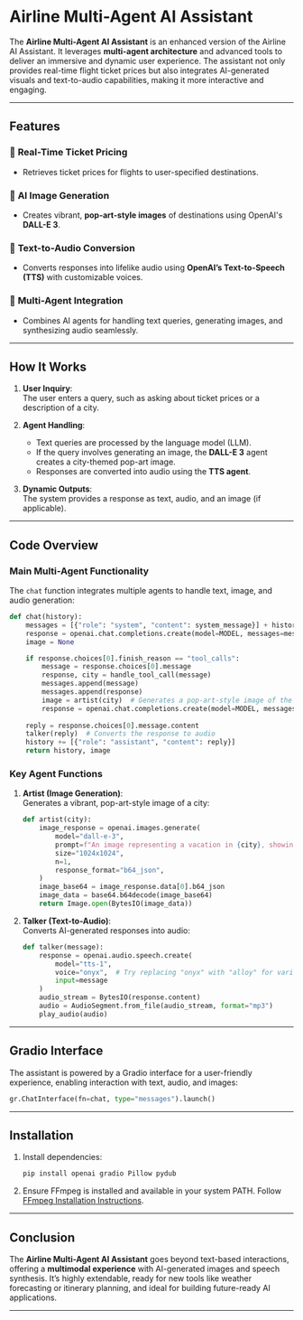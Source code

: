 # Airline Multi-Agent AI Assistant

The **Airline Multi-Agent AI Assistant** is an enhanced version of the Airline AI Assistant. It leverages **multi-agent architecture** and advanced tools to deliver an immersive and dynamic user experience. The assistant not only provides real-time flight ticket prices but also integrates AI-generated visuals and text-to-audio capabilities, making it more interactive and engaging.

---

## Features

### 🛫 **Real-Time Ticket Pricing**
- Retrieves ticket prices for flights to user-specified destinations.

### 🎨 **AI Image Generation**
- Creates vibrant, **pop-art-style images** of destinations using OpenAI's **DALL-E 3**.

### 🎤 **Text-to-Audio Conversion**
- Converts responses into lifelike audio using **OpenAI’s Text-to-Speech (TTS)** with customizable voices.

### 🧠 **Multi-Agent Integration**
- Combines AI agents for handling text queries, generating images, and synthesizing audio seamlessly.

---

## How It Works

1. **User Inquiry**:  
   The user enters a query, such as asking about ticket prices or a description of a city.

2. **Agent Handling**:  
   - Text queries are processed by the language model (LLM).  
   - If the query involves generating an image, the **DALL-E 3** agent creates a city-themed pop-art image.  
   - Responses are converted into audio using the **TTS agent**.

3. **Dynamic Outputs**:  
   The system provides a response as text, audio, and an image (if applicable).

---

## Code Overview

### **Main Multi-Agent Functionality**
The `chat` function integrates multiple agents to handle text, image, and audio generation:

```python
def chat(history):
    messages = [{"role": "system", "content": system_message}] + history
    response = openai.chat.completions.create(model=MODEL, messages=messages, tools=tools)
    image = None

    if response.choices[0].finish_reason == "tool_calls":
        message = response.choices[0].message
        response, city = handle_tool_call(message)
        messages.append(message)
        messages.append(response)
        image = artist(city)  # Generates a pop-art-style image of the destination
        response = openai.chat.completions.create(model=MODEL, messages=messages)
    
    reply = response.choices[0].message.content
    talker(reply)  # Converts the response to audio
    history += [{"role": "assistant", "content": reply}]    
    return history, image
```

### **Key Agent Functions**

1. **Artist (Image Generation)**:  
   Generates a vibrant, pop-art-style image of a city:
   ```python
   def artist(city):
       image_response = openai.images.generate(
           model="dall-e-3",
           prompt=f"An image representing a vacation in {city}, showing tourist spots and everything unique about {city}, in a vibrant pop-art style",
           size="1024x1024",
           n=1,
           response_format="b64_json",
       )
       image_base64 = image_response.data[0].b64_json
       image_data = base64.b64decode(image_base64)
       return Image.open(BytesIO(image_data))
   ```

2. **Talker (Text-to-Audio)**:  
   Converts AI-generated responses into audio:
   ```python
   def talker(message):
       response = openai.audio.speech.create(
           model="tts-1",
           voice="onyx",  # Try replacing "onyx" with "alloy" for variety
           input=message
       )
       audio_stream = BytesIO(response.content)
       audio = AudioSegment.from_file(audio_stream, format="mp3")
       play_audio(audio)
   ```

---

## Gradio Interface

The assistant is powered by a Gradio interface for a user-friendly experience, enabling interaction with text, audio, and images:

```python
gr.ChatInterface(fn=chat, type="messages").launch()
```

---

## Installation

1. Install dependencies:
   ```bash
   pip install openai gradio Pillow pydub
   ```
2. Ensure FFmpeg is installed and available in your system PATH. Follow [FFmpeg Installation Instructions](https://ffmpeg.org/download.html).

---

## Conclusion

The **Airline Multi-Agent AI Assistant** goes beyond text-based interactions, offering a **multimodal experience** with AI-generated images and speech synthesis. It’s highly extendable, ready for new tools like weather forecasting or itinerary planning, and ideal for building future-ready AI applications.

---
